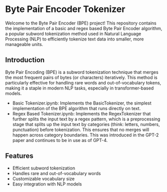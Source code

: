 # Byte Pair Encoder Tokenizer

Welcome to the Byte Pair Encoder (BPE) project! This repository contains the implementation of a basic and regex based Byte Pair Encoder algorithm, a popular subword tokenization method used in Natural Language Processing (NLP) to efficiently tokenize text data into smaller, more manageable units.


## Introduction

Byte Pair Encoding (BPE) is a subword tokenization technique that merges the most frequent pairs of bytes (or characters) iteratively. This method is particularly effective for handling rare words and out-of-vocabulary tokens, making it a staple in modern NLP tasks, especially in transformer-based models.

- Basic Tokenizer.ipynb: Implements the BasicTokenizer, the simplest implementation of the BPE algorithm that runs directly on text.
- Regex Based Tokenizer.ipynb: Implements the RegexTokenizer that further splits the input text by a regex pattern, which is a preprocessing stage that splits up the input text by categories (think: letters, numbers, punctuation) before tokenization. This ensures that no merges will happen across category boundaries. This was introduced in the GPT-2 paper and continues to be in use as of GPT-4.
## Features

- Efficient subword tokenization
- Handles rare and out-of-vocabulary words
- Customizable vocabulary size
- Easy integration with NLP models

